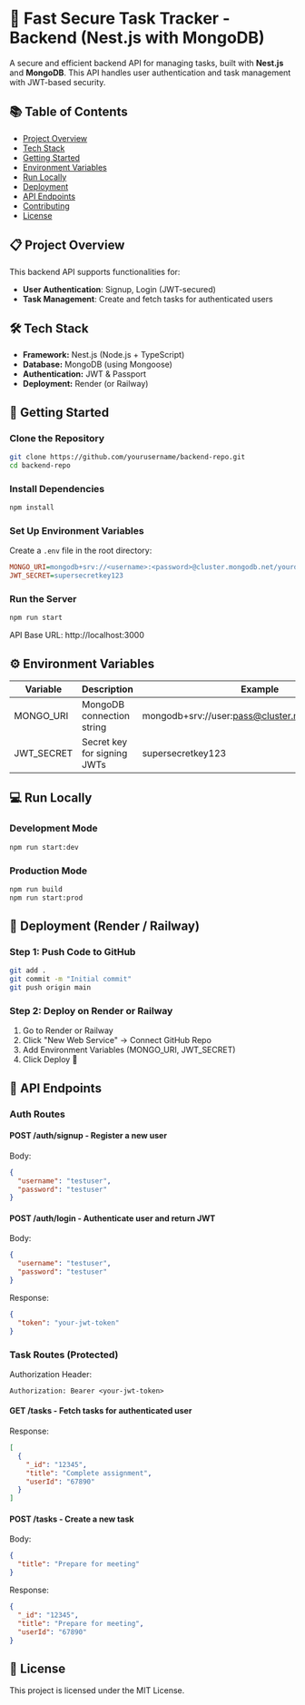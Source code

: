 # 🚀 Fast Secure Task Tracker - Backend (Nest.js with MongoDB)

A secure and efficient backend API for managing tasks, built with **Nest.js** and **MongoDB**. This API handles user authentication and task management with JWT-based security.

## 📚 Table of Contents
- [Project Overview](#project-overview)
- [Tech Stack](#tech-stack)
- [Getting Started](#getting-started)
- [Environment Variables](#environment-variables)
- [Run Locally](#run-locally)
- [Deployment](#deployment)
- [API Endpoints](#api-endpoints)
- [Contributing](#contributing)
- [License](#license)

## 📋 Project Overview
This backend API supports functionalities for:
- **User Authentication**: Signup, Login (JWT-secured)
- **Task Management**: Create and fetch tasks for authenticated users

## 🛠️ Tech Stack
- **Framework:** Nest.js (Node.js + TypeScript)
- **Database:** MongoDB (using Mongoose)
- **Authentication:** JWT & Passport
- **Deployment:** Render (or Railway)

## 🚀 Getting Started

### Clone the Repository
```bash
git clone https://github.com/yourusername/backend-repo.git
cd backend-repo
```

### Install Dependencies
```bash
npm install
```

### Set Up Environment Variables
Create a `.env` file in the root directory:
```ini
MONGO_URI=mongodb+srv://<username>:<password>@cluster.mongodb.net/yourdatabase
JWT_SECRET=supersecretkey123
```

### Run the Server
```bash
npm run start
```
API Base URL: http://localhost:3000

## ⚙️ Environment Variables
| Variable | Description | Example |
|----------|-------------|---------|
| MONGO_URI | MongoDB connection string | mongodb+srv://user:pass@cluster.mongodb.net/mydb |
| JWT_SECRET | Secret key for signing JWTs | supersecretkey123 |

## 💻 Run Locally

### Development Mode
```bash
npm run start:dev
```

### Production Mode
```bash
npm run build
npm run start:prod
```

## 🚀 Deployment (Render / Railway)

### Step 1: Push Code to GitHub
```bash
git add .
git commit -m "Initial commit"
git push origin main
```

### Step 2: Deploy on Render or Railway
1. Go to Render or Railway
2. Click "New Web Service" → Connect GitHub Repo
3. Add Environment Variables (MONGO_URI, JWT_SECRET)
4. Click Deploy 🚀

## 📡 API Endpoints

### Auth Routes

#### POST /auth/signup - Register a new user
Body:
```json
{
  "username": "testuser",
  "password": "testuser"
}
```

#### POST /auth/login - Authenticate user and return JWT
Body:
```json
{
  "username": "testuser",
  "password": "testuser"
}
```

Response:
```json
{
  "token": "your-jwt-token"
}
```

### Task Routes (Protected)
Authorization Header:
```
Authorization: Bearer <your-jwt-token>
```

#### GET /tasks - Fetch tasks for authenticated user
Response:
```json
[
  {
    "_id": "12345",
    "title": "Complete assignment",
    "userId": "67890"
  }
]
```

#### POST /tasks - Create a new task
Body:
```json
{
  "title": "Prepare for meeting"
}
```

Response:
```json
{
  "_id": "12345",
  "title": "Prepare for meeting",
  "userId": "67890"
}
```

## 📜 License
This project is licensed under the MIT License.
